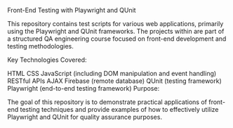 Front-End Testing with Playwright and QUnit

This repository contains test scripts for various web applications, primarily using the Playwright and QUnit frameworks. The projects within are part of a structured QA engineering course focused on front-end development and testing methodologies.

Key Technologies Covered:

HTML
CSS
JavaScript (including DOM manipulation and event handling)
RESTful APIs
AJAX
Firebase (remote database)
QUnit (testing framework)
Playwright (end-to-end testing framework)
Purpose:

The goal of this repository is to demonstrate practical applications of front-end testing techniques and provide examples of how to effectively utilize Playwright and QUnit for quality assurance purposes.
